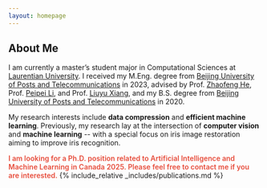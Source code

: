 ```yaml
---
layout: homepage
---
```


## About Me

I am currently a master’s student major in Computational Sciences at [Laurentian University](https://laurentian.ca/). I received my M.Eng. degree from [Beijing University of Posts and Telecommunications](https://www.bupt.edu.cn/) in 2023, advised by Prof. [Zhaofeng He](https://teacher.bupt.edu.cn/hezhaofeng/en/index.htm), Prof. [Peipei Li](https://scholar.google.com/citations?user=A0khpKYAAAAJ&hl=en), and Prof. [Liuyu Xiang](https://teacher.bupt.edu.cn/xiangliuyu/en/index.htm),
and my B.S. degree from [Beijing University of Posts and Telecommunications](https://www.bupt.edu.cn/) in 2020. 

My research interests include **data compression** and **efficient machine learning**. Previously, my research lay at the intersection of **computer vision** and **machine learning** -- with a special focus on iris image restoration aiming to improve iris recognition.

<strong style="color:#e74d3c; font-weight:600"><strong style="color:#e74d3c; font-weight:600"> I am looking for a Ph.D. position related to Artificial Intelligence and Machine Learning in Canada 2025. Please feel free to contact me if you are interested.</strong></strong>
{% include_relative _includes/publications.md %}

<!-- {% include_relative _includes/services.md %} -->
